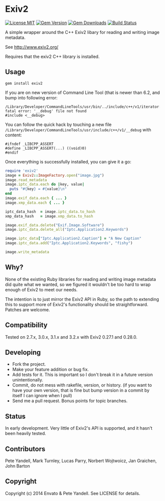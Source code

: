 # Exiv2

[![License MIT](https://img.shields.io/badge/license-MIT-brightgreen.svg)](https://github.com/envato/exiv2/blob/master/LICENSE)
[![Gem Version](https://img.shields.io/gem/v/exiv2.svg?maxAge=2592000)](https://rubygems.org/gems/exiv2)
[![Gem Downloads](https://img.shields.io/gem/dt/exiv2.svg?maxAge=2592000)](https://rubygems.org/gems/exiv2)
[![Build Status](https://github.com/envato/exiv2/workflows/tests/badge.svg?branch=master)](https://github.com/envato/exiv2/actions?query=branch%3Amaster+workflow%3Atests)

A simple wrapper around the C++ Exiv2 libary for reading and writing image metadata.

See http://www.exiv2.org/

Requires that the exiv2 C++ library is installed.

## Usage

```
gem install exiv2
```

If you are on new version of Command Line Tool (that is newer than 6.2, and bump into following error:

```
/Library/Developer/CommandLineTools/usr/bin/../include/c++/v1/iterator:341:10: fatal error: '__debug' file not found
#include <__debug>
```

You can follow the quick hack by touching a new file `/Library/Developer/CommandLineTools/usr/include/c++/v1/__debug` with content:

```
#ifndef _LIBCPP_ASSERT
#define _LIBCPP_ASSERT(...) ((void)0)
#endif
```

Once everything is successfully installed, you can give it a go:

```ruby
require 'exiv2'
image = Exiv2::ImageFactory.open("image.jpg")
image.read_metadata
image.iptc_data.each do |key, value|
  puts "#{key} = #{value}\n"
end
image.exif_data.each { ... }
image.xmp_data.each { ... }

iptc_data_hash  = image.iptc_data.to_hash
xmp_data_hash   = image.xmp_data.to_hash

image.exif_data.delete("Exif.Image.Software")
image.iptc_data.delete_all("Iptc.Application2.Keywords")

image.iptc_data["Iptc.Application2.Caption"] = "A New Caption"
image.iptc_data.add("Iptc.Application2.Keywords", "fishy")

image.write_metadata
```

## Why?

None of the existing Ruby libraries for reading and writing image metadata did quite what
we wanted, so we figured it wouldn't be too hard to wrap enough of Exiv2 to
meet our needs.

The intention is to just mirror the Exiv2 API in Ruby, so the path to extending
this to support more of Exiv2's functionality should be straightforward. Patches
are welcome.

## Compatibility

Tested on 2.7.x, 3.0.x, 3.1.x and 3.2.x with Exiv2 0.27.1 and 0.28.0.

## Developing

- Fork the project.
- Make your feature addition or bug fix.
- Add tests for it. This is important so I don't break it in a
  future version unintentionally.
- Commit, do not mess with rakefile, version, or history.
  (if you want to have your own version, that is fine but bump version in a commit by itself I can ignore when I pull)
- Send me a pull request. Bonus points for topic branches.

## Status

In early development. Very little of Exiv2's API is supported, and it hasn't
been heavily tested.

## Contributors

Pete Yandell, Mark Turnley, Lucas Parry, Norbert Wojtwoicz, Jan Graichen, John Barton

## Copyright

Copyright (c) 2014 Envato & Pete Yandell. See LICENSE for details.
